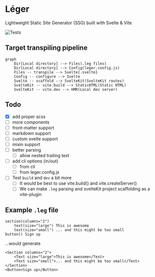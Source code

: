 # Léger

Lightweight Static Site Generator (SSG) built with Svelte &amp; Vite

![Tests](https://img.shields.io/github/actions/workflow/status/ThibaudMZN/Leger/test.yml?label=Tests&logo=github)

## Target transpiling pipeline

```mermaid
graph
    Dir[Local directory] --> Files(.leg files)
    Dir[Local directory] --> Config(leger.config.js)
    Files -- transpile --> Svelte{.svelte}
    Config -- configure --> Svelte
    Svelte -- scaffold --> SvelteKit(SvelteKit routes)
    SvelteKit -- vite.build --> StaticHTML(Static HTML)
    SvelteKit -- vite.dev --> HMR(Local dev server)
```

## Todo

- [x] add proper scss
- [ ] more components
- [ ] front-matter support
- [ ] markdown support
- [ ] custom svelte support
- [ ] mixin support
- [ ] better parsing
  - [ ] allow nested trailing text
- [ ] add cli options (in/out)
  - [ ] from cli
  - [ ] from leger.config.js
- [ ] Test `build` and `dev` a bit more
  - [ ] It would be best to use vite.build() and vite.createServer()
  - [ ] We can make `.leg` parsing and svelteKit project scaffolding as a vite-plugin

## Example `.leg` file

```jade
section(columns="2")
    text(size="large") This is awesome
    text(size="small") ... and this might be too small
button() Sign up
```

...would generate

```sveltehtml
<Section columns="2">
    <Text size="large">This is awesome</Text>
    <Text size="small">... and this might be too small</Text>
</Section>
<Button>Sign up</Button>
```
